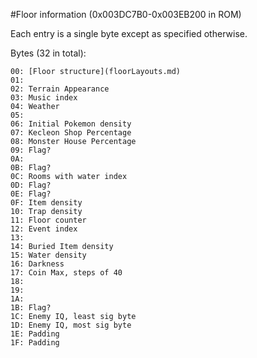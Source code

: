 #Floor information (0x003DC7B0-0x003EB200 in ROM)

Each entry is a single byte except as specified otherwise.

Bytes (32 in total):
```
00: [Floor structure](floorLayouts.md)
01:
02: Terrain Appearance 
03: Music index
04: Weather
05:
06: Initial Pokemon density
07: Kecleon Shop Percentage
08: Monster House Percentage
09: Flag?
0A:
0B: Flag?
0C: Rooms with water index
0D: Flag?
0E: Flag?
0F: Item density
10: Trap density
11: Floor counter
12: Event index
13:
14: Buried Item density
15: Water density
16: Darkness
17: Coin Max, steps of 40
18:
19:
1A:
1B: Flag?
1C: Enemy IQ, least sig byte
1D: Enemy IQ, most sig byte
1E: Padding
1F: Padding
```

